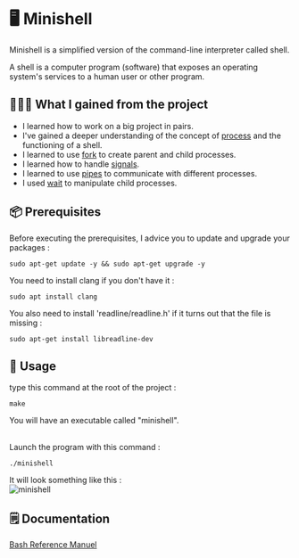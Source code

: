 # 🖥️ Minishell

Minishell is a simplified version of the command-line interpreter called shell.

A shell is a computer program (software) that exposes an operating system's services to a human user or other program.

## 👩🏻‍🏫 What I gained from the project
- I learned how to work on a big project in pairs.
- I've gained a deeper understanding of the concept of [process](https://en.wikipedia.org/wiki/Process_(computing)) and the functioning of a shell.
- I learned to use [fork](https://www.geeksforgeeks.org/fork-system-call/) to create parent and child processes.
- I learned how to handle [signals](https://en.wikipedia.org/wiki/Signal_(IPC)).
- I learned to use [pipes](https://www.geeksforgeeks.org/pipe-system-call/) to communicate with different processes.
- I used [wait](https://www.geeksforgeeks.org/wait-system-call-c/) to manipulate child processes.

## 📦 Prerequisites

Before executing the prerequisites, I advice you to update and upgrade your packages :
```
sudo apt-get update -y && sudo apt-get upgrade -y
```
You need to install clang if you don't have it :
```
sudo apt install clang
```
You also need to install 'readline/readline.h' if it turns out that the file is missing :
```
sudo apt-get install libreadline-dev
```

## 🚀 Usage

type this command at the root of the project :
```
make
```
You will have an executable called "minishell". <br/>
<br/>

Launch the program with this command :
```
./minishell
```
It will look something like this : <br/>
![minishell](https://github.com/user-attachments/assets/725613f6-28bc-40a4-a795-9f371e201fb7)

## 🗒️ Documentation

[Bash Reference Manuel](https://www.gnu.org/savannah-checkouts/gnu/bash/manual/bash.html#Basic-Shell-Features)
